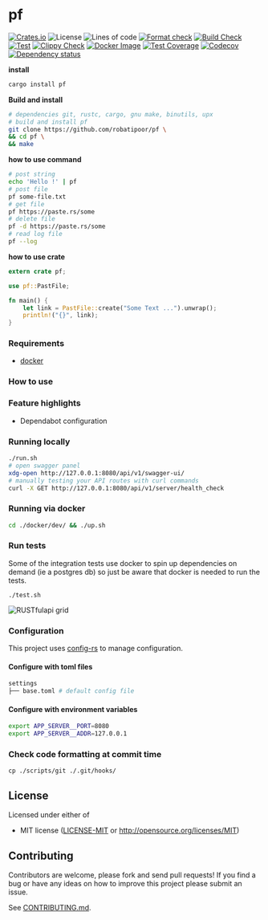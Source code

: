 # pf
[![Crates.io](https://img.shields.io/crates/v/pf.svg?style=plastic)](http://crates.io/crates/pf)
![License](https://img.shields.io/github/license/robatipoor/rustfulapi)
![Lines of code](https://img.shields.io/tokei/lines/github/robatipoor/pf)
[![Format check](https://github.com/robatipoor/pf/actions/workflows/format.yml/badge.svg)](https://github.com/robatipoor/pf/actions/workflows/format.yml)
[![Build Check](https://github.com/robatipoor/pf/actions/workflows/check.yml/badge.svg)](https://github.com/robatipoor/pf/actions/workflows/check.yml)
[![Test](https://github.com/robatipoor/pf/actions/workflows/test.yml/badge.svg)](https://github.com/robatipoor/pf/actions/workflows/test.yml)
[![Clippy Check](https://github.com/robatipoor/pf/actions/workflows/clippy.yml/badge.svg)](https://github.com/robatipoor/pf/actions/workflows/clippy.yml)
[![Docker Image](https://github.com/robatipoor/pf/actions/workflows/build.yml/badge.svg)](https://github.com/robatipoor/pf/actions/workflows/build.yml)
[![Test Coverage](https://github.com/robatipoor/pf/actions/workflows/coverage.yml/badge.svg)](https://github.com/robatipoor/pf/actions/workflows/coverage.yml)
[![Codecov](https://codecov.io/gh/robatipoor/pf/branch/main/graph/badge.svg?token=BIMUKRJPE7)](https://codecov.io/gh/robatipoor/pf)
[![Dependency status](https://deps.rs/repo/github/robatipoor/rustfulapi/status.svg)](https://deps.rs/repo/github/robatipoor/rustfulapi)


**install**

```sh
cargo install pf
```

**Build and install**

```sh
# dependencies git, rustc, cargo, gnu make, binutils, upx
# build and install pf 
git clone https://github.com/robatipoor/pf \
&& cd pf \
&& make 
```


**how to use command**

```sh
# post string
echo 'Hello !' | pf
# post file
pf some-file.txt
# get file 
pf https://paste.rs/some
# delete file
pf -d https://paste.rs/some
# read log file
pf --log
```

**how to use crate**
```rust
extern crate pf;

use pf::PastFile;

fn main() {
    let link = PastFile::create("Some Text ...").unwrap();
    println!("{}", link);
}
```
### Requirements

- [docker](https://www.docker.com/)

### How to use


### Feature highlights

* Dependabot configuration

### Running locally

```bash
./run.sh
# open swagger panel
xdg-open http://127.0.0.1:8080/api/v1/swagger-ui/
# manually testing your API routes with curl commands
curl -X GET http://127.0.0.1:8080/api/v1/server/health_check
```
### Running via docker

```bash
cd ./docker/dev/ && ./up.sh
```
### Run tests
Some of the integration tests use docker to spin up dependencies on demand (ie a postgres db) so just be aware that docker is needed to run the tests.
```
./test.sh
```
![RUSTfulapi grid](https://codecov.io/gh/robatipoor/pf/branch/main/graphs/tree.svg?token=BIMUKRJPE7)
### Configuration
This project uses [config-rs](https://github.com/mehcode/config-rs) to manage configuration.
#### Configure with toml files
```bash
settings
├── base.toml # default config file 

```
#### Configure with environment variables
```bash
export APP_SERVER__PORT=8080
export APP_SERVER__ADDR=127.0.0.1
```
### Check code formatting at commit time
```
cp ./scripts/git ./.git/hooks/
```
## License

Licensed under either of

 * MIT license
   ([LICENSE-MIT](LICENSE) or http://opensource.org/licenses/MIT)

## Contributing

Contributors are welcome, please fork and send pull requests! If you find a bug
or have any ideas on how to improve this project please submit an issue.

See [CONTRIBUTING.md](CONTRIBUTING.md).
